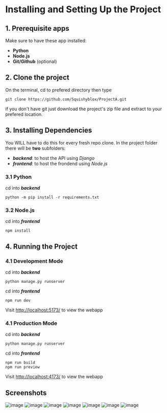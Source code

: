 # Installing and Setting Up the Project
## 1. Prerequisite apps
Make sure to have these app installed:
* **Python**
* **Node.js**
* **Git/Github** (optional)

## 2. Clone the project
On the terminal, cd to prefered directory then type
```shell
git clone https://github.com/Squishyblox/ProjectA.git
```
if you don't have git just download the project's zip file and extract to your prefered location.
## 3. Installing Dependencies
You WILL have to do this for every fresh repo clone.
In the project folder there will be **two** subfolders:
 * ***backend***: to host the API using *Django*
 * ***frontend***: to host the frondend using *Node.js*
### 3.1 Python
cd into ***backend***
```shell
python -m pip install -r requirements.txt
```
### 3.2 Node.js
cd into ***frontend***
```shell
npm install
```
## 4. Running the Project
### 4.1 Development Mode
cd into ***backend***
```shell
python manage.py runserver
```
cd into ***frontend***
```shell
npm run dev
```
Visit [http://localhost:5173/](http://localhost:5173/) to view the webapp
### 4.1 Production Mode
cd into ***backend***
```shell
python manage.py runserver
```
cd into ***frontend***
```shell
npm run build
npm run preview
```
Visit [http://localhost:4173/](http://localhost:4173/) to view the webapp



## Screenshots 
![image](./frontend/screenshots/home.png?raw=true)
![image](./frontend/screenshots/login.png?raw=true)
![image](./frontend/screenshots/staff.png?raw=true)
![image](./frontend/screenshots/staffedit.png?raw=true)
![image](./frontend/screenshots/services.png?raw=true)
![image](./frontend/screenshots/serviceedit.png?raw=true)
![image](./frontend/screenshots/inventory.png?raw=true)
